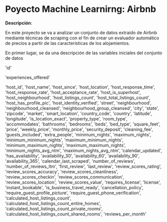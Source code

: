 # Poyecto Machine Learnirng: Airbnb

**Descripción**:

En este proyecto se va a analizar un conjunto de datos extraído de Airbnb mediante técnicas de scraping con el fin de crear un evaluador automático de precios a partir de las características de los alojamientos.


En primer lugar, se da una descripción de las variables iniciales del conjunto de datos

'id' 

'experiences_offered'

'host_id', 'host_name', 'host_since',
       'host_location', 'host_response_time', 'host_response_rate',
       'host_acceptance_rate', 'host_is_superhost', 'host_neighbourhood',
       'host_listings_count', 'host_total_listings_count',
       'host_has_profile_pic', 'host_identity_verified', 'street',
       'neighbourhood', 'neighbourhood_cleansed',
       'neighbourhood_group_cleansed', 'city', 'state', 'zipcode', 'market',
       'smart_location', 'country_code', 'country', 'latitude', 'longitude',
       'is_location_exact', 'property_type', 'room_type', 'accommodates',
       'bathrooms', 'bedrooms', 'beds', 'bed_type', 'square_feet', 'price',
       'weekly_price', 'monthly_price', 'security_deposit', 'cleaning_fee',
       'guests_included', 'extra_people', 'minimum_nights', 'maximum_nights',
       'minimum_minimum_nights', 'maximum_minimum_nights',
       'minimum_maximum_nights', 'maximum_maximum_nights',
       'minimum_nights_avg_ntm', 'maximum_nights_avg_ntm', 'calendar_updated',
       'has_availability', 'availability_30', 'availability_60',
       'availability_90', 'availability_365', 'calendar_last_scraped',
       'number_of_reviews', 'number_of_reviews_ltm', 'first_review',
       'last_review', 'review_scores_rating', 'review_scores_accuracy',
       'review_scores_cleanliness', 'review_scores_checkin',
       'review_scores_communication', 'review_scores_location',
       'review_scores_value', 'requires_license', 'license',
       'instant_bookable', 'is_business_travel_ready', 'cancellation_policy',
       'require_guest_profile_picture', 'require_guest_phone_verification',
       'calculated_host_listings_count',
       'calculated_host_listings_count_entire_homes',
       'calculated_host_listings_count_private_rooms',
       'calculated_host_listings_count_shared_rooms', 'reviews_per_month'
